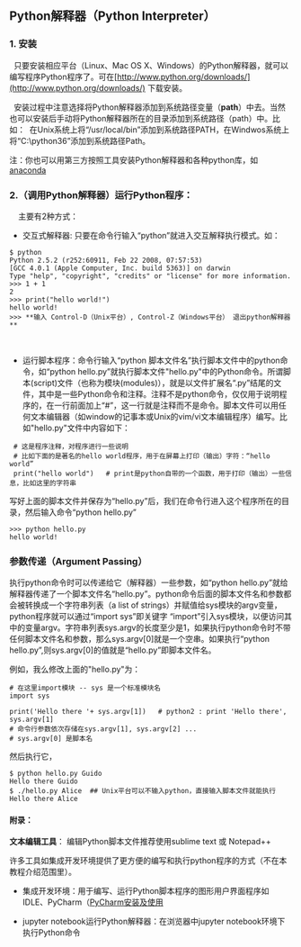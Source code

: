 ## Python解释器（Python Interpreter）

### 1. 安装

   只要安装相应平台（Linux、Mac OS X、Windows）的Python解释器，就可以编写程序Python程序了。可在[http://www.python.org/downloads/](http://www.python.org/downloads/) 下载安装。
   
   安装过程中注意选择将Python解释器添加到系统路径变量（**path**）中去。当然也可以安装后手动将Python解释器所在的目录添加到系统路径（path）中。比如：
  在Unix系统上将“/usr/local/bin”添加到系统路径PATH，在Windwos系统上将“C:\python36”添加到系统路径Path。

注：你也可以用第三方按照工具安装Python解释器和各种python库，如[anaconda](https://zhuanlan.zhihu.com/p/25198543)

### 2.（调用Python解释器）运行Python程序：  
     
主要有2种方式：

* 交互式解释器: 只要在命令行输入“python”就进入交互解释执行模式。如：
```
$ python
Python 2.5.2 (r252:60911, Feb 22 2008, 07:57:53) 
[GCC 4.0.1 (Apple Computer, Inc. build 5363)] on darwin
Type "help", "copyright", "credits" or "license" for more information.
>>> 1 + 1
2
>>> print("hello world!")
hello world!
>>> **输入 Control-D（Unix平台）, Control-Z（Windows平台） 退出python解释器**
```
    
* 运行脚本程序：命令行输入“python 脚本文件名”执行脚本文件中的python命令，如“python hello.py”就执行脚本文件"hello.py"中的Python命令。所谓脚本(script)文件（也称为模块(modules)），就是以文件扩展名“.py”结尾的文件，其中是一些Python命令和注释。注释不是python命令，仅仅用于说明程序的，在一行前面加上“#”，这一行就是注释而不是命令。脚本文件可以用任何文本编辑器（如window的记事本或Unix的vim/vi文本编辑程序）编写。比如"hello.py"文件中内容如下：
```
 # 这是程序注释，对程序进行一些说明
 # 比如下面的是著名的hello world程序，用于在屏幕上打印（输出）字符：“hello world”
 print("hello world")   # print是python自带的一个函数，用于打印（输出）一些信息，比如这里的字符串
```
写好上面的脚本文件并保存为“hello.py”后，我们在命令行进入这个程序所在的目录，然后输入命令“python hello.py”
```
>>> python hello.py
hello world!
```

### 参数传递（Argument Passing）

执行python命令时可以传递给它（解释器）一些参数，如“python hello.py”就给解释器传递了一个脚本文件名“hello.py”。python命令后面的脚本文件名和参数都会被转换成一个字符串列表（a list of strings）并赋值给sys模块的argv变量，python程序就可以通过“import sys”即关键字 “import”引入sys模块，以便访问其中的变量argv。字符串列表sys.argv的长度至少是1，如果执行python命令时不带任何脚本文件名和参数，那么sys.argv[0]就是一个空串。如果执行“python hello.py”,则sys.argv[0]的值就是“hello.py”即脚本文件名。


例如，我么修改上面的"hello.py"为：
```
# 在这里import模块 -- sys 是一个标准模块名
import sys

print('Hello there '+ sys.argv[1])   # python2 : print 'Hello there', sys.argv[1]
# 命令行参数依次存储在sys.argv[1], sys.argv[2] ...
# sys.argv[0] 是脚本名
```

然后执行它，
```
$ python hello.py Guido
Hello there Guido
$ ./hello.py Alice  ## Unix平台可以不输入python，直接输入脚本文件就能执行
Hello there Alice
```

#### 附录：

**文本编辑工具**： 编辑Python脚本文件推荐使用sublime text 或 Notepad++

许多工具如集成开发环境提供了更方便的编写和执行python程序的方式（不在本教程介绍范围里）。
    
* 集成开发环境：用于编写、运行Python脚本程序的图形用户界面程序如IDLE、PyCharm（[PyCharm安装及使用](http://www.jianshu.com/p/042324342bf4)  
    
* jupyter notebook运行Python解释器：在浏览器中jupyter notebook环境下执行Python命令
